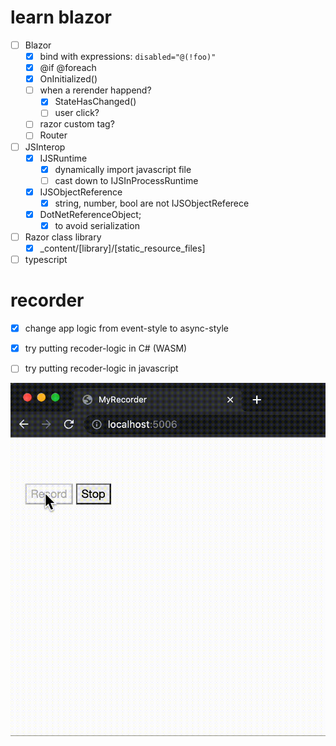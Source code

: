 
# learn blazor
- [ ] Blazor
  - [x] bind with expressions: `disabled="@(!foo)"`
  - [x] @if @foreach
  - [x] OnInitialized()
  - [ ] when a rerender happend?
    - [x] StateHasChanged()
    - [ ] user click?
  - [ ] razor custom tag?
  - [ ] Router
- [ ] JSInterop
  - [x] IJSRuntime
    - [x] dynamically import javascript file
    - [ ] cast down to IJSInProcessRuntime
  - [x] IJSObjectReference
    - [x] string, number, bool are not IJSObjectReferece
  - [x] DotNetReferenceObject;
    - [x] to avoid serialization 
- [ ] Razor class library
  - [x] _content/[library]/[static_resource_files]
- [ ] typescript

# recorder
- [x] change app logic from event-style to async-style
- [x] try putting recoder-logic in C# (WASM)
- [ ] try putting recoder-logic in javascript 


![](demo.gif)